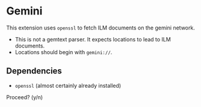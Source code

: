 # Gemini

This extension uses `openssl` to fetch ILM documents on the gemini network.

- This is not a gemtext parser. It expects locations to lead to ILM documents.
- Locations should begin with `gemini://`.

## Dependencies

- `openssl` (almost certainly already installed)

Proceed? (y/n) 